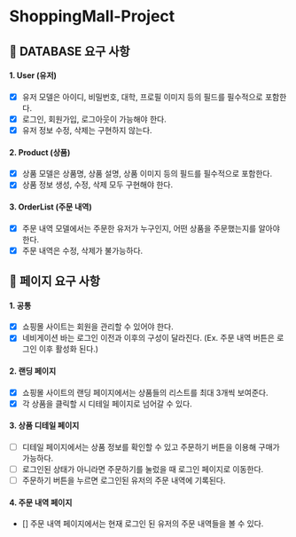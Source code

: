 # ShoppingMall-Project

## 📌 DATABASE 요구 사항
#### 1. User (유저)
- [X] 유저 모델은 아이디, 비밀번호, 대학, 프로필 이미지 등의 필드를 필수적으로 포함한다. 
- [X] 로그인, 회원가입, 로그아웃이 가능해야 한다.
- [X] 유저 정보 수정, 삭제는 구현하지 않는다. 
#### 2. Product (상품)
- [X] 상품 모델은 상품명, 상품 설명, 상품 이미지 등의 필드를 필수적으로 포함한다.
- [X] 상품 정보 생성, 수정, 삭제 모두 구현해야 한다.
#### 3. OrderList (주문 내역)
- [X] 주문 내역 모델에서는 주문한 유저가 누구인지, 어떤 상품을 주문했는지를 알아야 한다.
- [X] 주문 내역은 수정, 삭제가 불가능하다.

## 📌 페이지 요구 사항
#### 1. 공통
- [X] 쇼핑몰 사이트는 회원을 관리할 수 있어야 한다.
- [X] 네비게이션 바는 로그인 이전과 이후의 구성이 달라진다. (Ex. 주문 내역 버튼은 로그인 이후 활성화 된다.)

#### 2. 랜딩 페이지
- [X] 쇼핑몰 사이트의 랜딩 페이지에서는 상품들의 리스트를 최대 3개씩 보여준다.
- [X] 각 상품을 클릭할 시 디테일 페이지로 넘어갈 수 있다.

#### 3. 상품 디테일 페이지
- [ ] 디테일 페이지에서는 상품 정보를 확인할 수 있고 주문하기 버튼을 이용해 구매가 가능하다.
- [ ] 로그인된 상태가 아니라면 주문하기를 눌렀을 때 로그인 페이지로 이동한다.
- [ ] 주문하기 버튼을 누르면 로그인된 유저의 주문 내역에 기록된다.

#### 4. 주문 내역 페이지
- [] 주문 내역 페이지에서는 현재 로그인 된 유저의 주문 내역들을 볼 수 있다.

